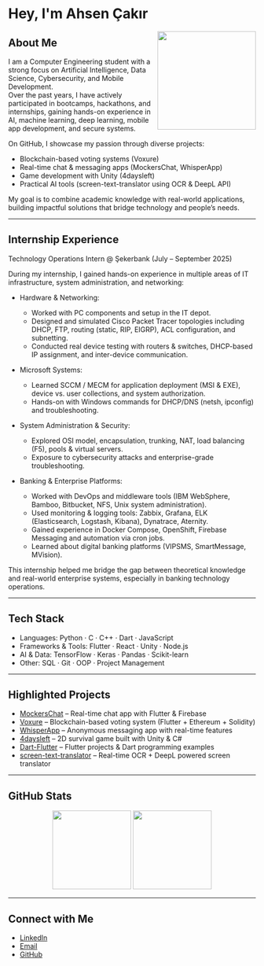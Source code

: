 # Hey, I'm Ahsen Çakır  

<img align="right" src="https://media.giphy.com/media/du3J3cXyzhj75IOgvA/giphy.gif" width="200">

## About Me  

I am a Computer Engineering student with a strong focus on Artificial Intelligence, Data Science, Cybersecurity, and Mobile Development.  
Over the past years, I have actively participated in bootcamps, hackathons, and internships, gaining hands-on experience in AI, machine learning, deep learning, mobile app development, and secure systems.  

On GitHub, I showcase my passion through diverse projects:  
- Blockchain-based voting systems (Voxure)  
- Real-time chat & messaging apps (MockersChat, WhisperApp)  
- Game development with Unity (4daysleft)  
- Practical AI tools (screen-text-translator using OCR & DeepL API)  

My goal is to combine academic knowledge with real-world applications, building impactful solutions that bridge technology and people’s needs.  

---

## Internship Experience  

Technology Operations Intern @ Şekerbank (July – September 2025)  

During my internship, I gained hands-on experience in multiple areas of IT infrastructure, system administration, and networking:  

- Hardware & Networking:  
  - Worked with PC components and setup in the IT depot.  
  - Designed and simulated Cisco Packet Tracer topologies including DHCP, FTP, routing (static, RIP, EIGRP), ACL configuration, and subnetting.  
  - Conducted real device testing with routers & switches, DHCP-based IP assignment, and inter-device communication.  

- Microsoft Systems:  
  - Learned SCCM / MECM for application deployment (MSI & EXE), device vs. user collections, and system authorization.  
  - Hands-on with Windows commands for DHCP/DNS (netsh, ipconfig) and troubleshooting.  

- System Administration & Security:  
  - Explored OSI model, encapsulation, trunking, NAT, load balancing (F5), pools & virtual servers.  
  - Exposure to cybersecurity attacks and enterprise-grade troubleshooting.  

- Banking & Enterprise Platforms:  
  - Worked with DevOps and middleware tools (IBM WebSphere, Bamboo, Bitbucket, NFS, Unix system administration).  
  - Used monitoring & logging tools: Zabbix, Grafana, ELK (Elasticsearch, Logstash, Kibana), Dynatrace, Aternity.  
  - Gained experience in Docker Compose, OpenShift, Firebase Messaging and automation via cron jobs.  
  - Learned about digital banking platforms (VIPSMS, SmartMessage, MVision).  

This internship helped me bridge the gap between theoretical knowledge and real-world enterprise systems, especially in banking technology operations.  

---

## Tech Stack  

- Languages: Python · C · C++ · Dart · JavaScript  
- Frameworks & Tools: Flutter · React · Unity · Node.js  
- AI & Data: TensorFlow · Keras · Pandas · Scikit-learn  
- Other: SQL · Git · OOP · Project Management  

---

## Highlighted Projects  

- [MockersChat](https://github.com/ahsencakir/MockersChat) – Real-time chat app with Flutter & Firebase  
- [Voxure](https://github.com/ahsencakir/Voxure) – Blockchain-based voting system (Flutter + Ethereum + Solidity)  
- [WhisperApp](https://github.com/ahsencakir/WhisperApp) – Anonymous messaging app with real-time features  
- [4daysleft](https://github.com/ahsencakir/4daysleft) – 2D survival game built with Unity & C#  
- [Dart-Flutter](https://github.com/ahsencakir/Dart-Flutter) – Flutter projects & Dart programming examples  
- [screen-text-translator](https://github.com/ahsencakir/screen-text-translator) – Real-time OCR + DeepL powered screen translator  

---

## GitHub Stats  

<p align="center">
  <img src="https://github-readme-stats.vercel.app/api?username=ahsencakir&show_icons=true&theme=tokyonight&count_private=true" height="160"/>
  <img src="https://github-readme-stats.vercel.app/api/top-langs/?username=ahsencakir&layout=compact&theme=tokyonight" height="160"/>
</p>

---

## Connect with Me  

- [LinkedIn](https://www.linkedin.com/in/ahsencakir)  
- [Email](mailto:ahsencakir@hotmail.com)  
- [GitHub](https://github.com/ahsencakir)  
